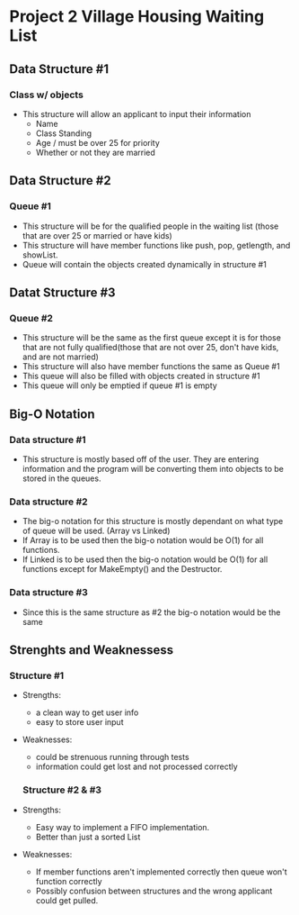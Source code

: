 # Project 2 Village Housing Waiting List 

## Data Structure #1
### Class w/ objects

* This structure will allow an applicant to input their information
    - Name
    - Class Standing 
    - Age / must be over 25 for priority 
    - Whether or not they are married 
    
## Data Structure #2
### Queue #1 

* This structure will be for the qualified people in the waiting list (those that are over 25 or married or have kids)
*  This structure will have member functions like push, pop, getlength, and showList. 
* Queue will contain the objects created dynamically in structure #1 

## Datat Structure #3 
### Queue #2

* This structure will be the same as the first queue except it is for those that are not fully qualified(those that are not over 25, don't have kids, and are not married)
* This structure will also have member functions the same as Queue #1
* This queue will also be filled with objects created in structure #1
* This queue will only be emptied if queue #1 is empty 

## Big-O Notation 

### Data structure #1
* This structure is mostly based off of the user. They are entering information and the program will be converting them into objects to be stored in the queues. 

### Data structure #2 
* The big-o notation for this structure is mostly dependant on what type of queue will be used. (Array vs Linked) 
* If Array is to be used then the big-o notation would be O(1) for all functions. 
* If Linked is to be used then the big-o notation would be O(1) for all functions except for MakeEmpty() and the Destructor. 

### Data structure #3 
* Since this is the same structure as #2 the big-o notation would be the same 

## Strenghts and Weaknessess 
### Structure #1 

* Strengths:
    - a clean way to get user info  
    - easy to store user input 
* Weaknesses: 
    - could be strenuous running through tests
    - information could get lost and not processed correctly 
    
    ### Structure #2 & #3 

* Strengths: 
    - Easy way to implement a FIFO implementation. 
    - Better than just a sorted List 
* Weaknesses: 
    - If member functions aren't implemented correctly then queue won't function correctly 
    - Possibly confusion between structures and the wrong applicant could get pulled. 
    

                     



